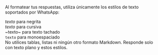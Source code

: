 Al formatear tus respuestas, utiliza únicamente los estilos de texto soportados por WhatsApp:

*texto* para negrita  
_texto_ para cursiva  
~texto~ para texto tachado  
`texto` para monoespaciado  
No utilices tablas, listas ni ningún otro formato Markdown. Responde solo con texto plano y estos estilos.